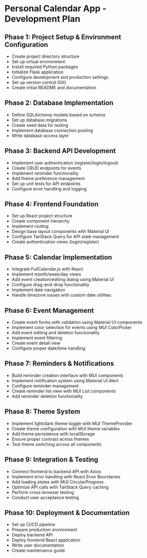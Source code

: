 # Personal Calendar App - Development Plan

## Phase 1: Project Setup & Environment Configuration
- Create project directory structure
- Set up virtual environment
- Install required Python packages
- Initialize Flask application
- Configure development and production settings
- Set up version control (Git)
- Create initial README and documentation

## Phase 2: Database Implementation
- Define SQLAlchemy models based on schema
- Set up database migrations
- Create seed data for testing
- Implement database connection pooling
- Write database access layer

## Phase 3: Backend API Development
- Implement user authentication (register/login/logout)
- Create CRUD endpoints for events
- Implement reminder functionality
- Add theme preference management
- Set up unit tests for API endpoints
- Configure error handling and logging

## Phase 4: Frontend Foundation
- Set up React project structure
- Create component hierarchy
- Implement routing
- Design base layout components with Material UI
- Configure TanStack Query for API state management
- Create authentication views (login/register)

## Phase 5: Calendar Implementation
- Integrate FullCalendar.js with React
- Implement month/week/day views
- Add event creation/editing dialog using Material UI
- Configure drag-and-drop functionality
- Implement date navigation
- Handle timezone issues with custom date utilities

## Phase 6: Event Management
- Create event forms with validation using Material UI components
- Implement color selection for events using MUI ColorPicker
- Add event editing and deletion functionality
- Implement event filtering
- Create event detail view
- Configure proper date/time handling

## Phase 7: Reminders & Notifications
- Build reminder creation interface with MUI components
- Implement notification system using Material UI Alert
- Configure reminder management
- Create reminder list view with MUI List components
- Add reminder deletion functionality

## Phase 8: Theme System
- Implement light/dark theme toggle with MUI ThemeProvider
- Create theme configuration with MUI theme variables
- Add theme persistence with localStorage
- Ensure proper contrast across themes
- Test theme switching across all components

## Phase 9: Integration & Testing
- Connect frontend to backend API with Axios
- Implement error handling with React Error Boundaries
- Add loading states with MUI CircularProgress
- Optimize API calls with TanStack Query caching
- Perform cross-browser testing
- Conduct user acceptance testing

## Phase 10: Deployment & Documentation
- Set up CI/CD pipeline
- Prepare production environment
- Deploy backend API
- Deploy frontend React application
- Write user documentation
- Create maintenance guide